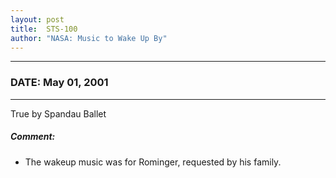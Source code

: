```yaml
---
layout: post
title:  STS-100
author: "NASA: Music to Wake Up By"
---
```


----
### DATE: May 01, 2001
----
True by Spandau Ballet

##### Comment:
* The wakeup music was for Rominger, requested by his family.
